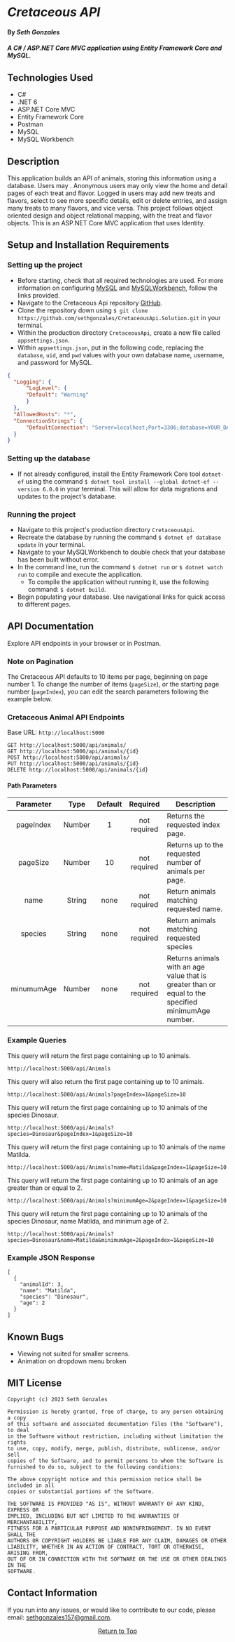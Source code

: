 # _Cretaceous API_

#### By _Seth Gonzales_

#### _A C# / ASP.NET Core MVC application using Entity Framework Core and MySQL._

## Technologies Used

* C#
* .NET 6
* ASP.NET Core MVC
* Entity Framework Core
* Postman
* MySQL
* MySQL Workbench

## Description

This application builds an API of animals, storing this information using a database. Users may . Anonymous users may only view the home and detail pages of each treat and flavor. Logged in users may add new treats and flavors, select to see more specific details, edit or delete entries, and assign many treats to many flavors, and vice versa. This project follows object oriented design and object relational mapping, with the treat and flavor objects. This is an ASP.NET Core MVC application that uses Identity.
<!-- <p align="center">
  <img src="./CretaceousApi/wwwroot/img/api_schema.png" alt="overview of Cretaceous Api" width="80%">
</p> -->



## Setup and Installation Requirements

### Setting up the project
* Before starting, check that all required technologies are used. For more information on configuring [MySQL](https://dev.mysql.com/doc/mysql-installation-excerpt/5.7/en/) and [MySQLWorkbench](https://dev.mysql.com/doc/workbench/en/), follow the links provided.
* Navigate to the Cretaceous Api repository [GitHub](https://github.com/sethgonzales/CretaceousApi.Solution).
* Clone the repository down using `$ git clone https://github.com/sethgonzales/CretaceousApi.Solution.git` in your terminal.
* Within the production directory `CretaceousApi`, create a new file called `appsettings.json`.
* Within `appsettings.json`, put in the following code, replacing the `database`, `uid`, and `pwd` values with your own database name, username, and password for MySQL.
```json
{
  "Logging": {
      "LogLevel": {
      "Default": "Warning"
      }
  },
  "AllowedHosts": "*",
  "ConnectionStrings": {
      "DefaultConnection": "Server=localhost;Port=3306;database=YOUR_DATABASE;uid=YOUR_USERNAME;pwd=YOUR_PASSWORD;"
  }
}
```

### Setting up the database
* If not already configured, install the Entity Framework Core tool `dotnet-ef` using the command `$ dotnet tool install --global dotnet-ef --version 6.0.0` in your terminal. This will allow for data migrations and updates to the project's database.

### Running the project
* Navigate to this project's production directory `CretaceousApi`.
* Recreate the database by running the command `$ dotnet ef database update` in your terminal.
* Navigate to your MySQLWorkbench to double check that your database has been built without error.
* In the command line, run the command `$ dotnet run` or `$ dotnet watch run` to compile and execute the application.
   * To compile the application without running it, use the following command: `$ dotnet build`.
* Begin populating your database. Use navigational links for quick access to different pages.

## API Documentation 
Explore API endpoints in your browser or in Postman. 

### Note on Pagination
The Cretaceous API defaults to 10 items per page, beginning on page number 1. To change the number of items (`pageSize`), or the starting page number (`pageIndex`), you can edit the search parameters following the example below.

### Cretaceous Animal API Endpoints
Base URL: ```http://localhost:5000```

```
GET http://localhost:5000/api/animals/
GET http://localhost:5000/api/animals/{id}
POST http://localhost:5000/api/animals/
PUT http://localhost:5000/api/animals/{id}
DELETE http://localhost:5000/api/animals/{id}
```

#### Path Parameters
| Parameter | Type | Default | Required | Description |
| :---: | :---: | :---: | :---: | --- |
| pageIndex | Number | 1 | not required | Returns the requested index page.
| pageSize | Number | 10 | not required | Returns up to the requested number of animals per page.
| name | String | none | not required | Return animals matching requested name.
| species | String | none | not required | Return animals matching requested species |
| minumumAge | Number | none | not required | Returns animals with an age value that is greater than or equal to the specified minimumAge number. |


### Example Queries
This query will return the first page containing up to 10 animals.
```
http://localhost:5000/api/Animals
```

This query will also return the first page containing up to 10 animals.
```
http://localhost:5000/api/Animals?pageIndex=1&pageSize=10
```
This query will return the first page containing up to 10 animals of the species Dinosaur.
```
http://localhost:5000/api/Animals?species=Dinosaur&pageIndex=1&pageSize=10
```
This query will return the first page containing up to 10 animals of the name Matilda.
```
http://localhost:5000/api/Animals?name=Matilda&pageIndex=1&pageSize=10
```
This query will return the first page containing up to 10 animals of an age greater than or equal to 2.
```
http://localhost:5000/api/Animals?minimumAge=2&pageIndex=1&pageSize=10
```
This query will return the first page containing up to 10 animals of the species Dinosaur, name Matilda, and minimum age of 2.
```
http://localhost:5000/api/Animals?species=Dinosaur&name=Matilda&minimumAge=2&pageIndex=1&pageSize=10
```

### Example JSON Response
```
[
  {
    "animalId": 3,
    "name": "Matilda",
    "species": "Dinosaur",
    "age": 2
  }
]
```


## Known Bugs

* Viewing not suited for smaller screens.
* Animation on dropdown menu broken

## MIT License
```
Copyright (c) 2023 Seth Gonzales

Permission is hereby granted, free of charge, to any person obtaining a copy
of this software and associated documentation files (the "Software"), to deal
in the Software without restriction, including without limitation the rights
to use, copy, modify, merge, publish, distribute, sublicense, and/or sell
copies of the Software, and to permit persons to whom the Software is
furnished to do so, subject to the following conditions:

The above copyright notice and this permission notice shall be included in all
copies or substantial portions of the Software.

THE SOFTWARE IS PROVIDED "AS IS", WITHOUT WARRANTY OF ANY KIND, EXPRESS OR
IMPLIED, INCLUDING BUT NOT LIMITED TO THE WARRANTIES OF MERCHANTABILITY,
FITNESS FOR A PARTICULAR PURPOSE AND NONINFRINGEMENT. IN NO EVENT SHALL THE
AUTHORS OR COPYRIGHT HOLDERS BE LIABLE FOR ANY CLAIM, DAMAGES OR OTHER
LIABILITY, WHETHER IN AN ACTION OF CONTRACT, TORT OR OTHERWISE, ARISING FROM,
OUT OF OR IN CONNECTION WITH THE SOFTWARE OR THE USE OR OTHER DEALINGS IN THE
SOFTWARE.
```

## Contact Information

If you run into any issues, or would like to contribute to our code, please email: sethgonzales157@gmail.com.

<center><a href="#">Return to Top</a></center>